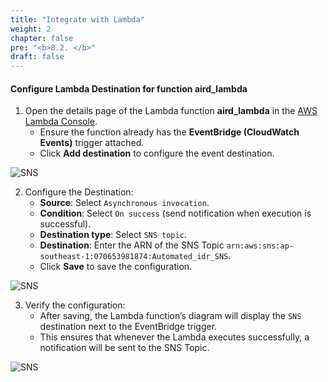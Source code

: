 ```yaml
---
title: "Integrate with Lambda"
weight: 2
chapter: false
pre: "<b>8.2. </b>"
draft: false
---
```


#### Configure Lambda Destination for function **aird_lambda**

1. Open the details page of the Lambda function **aird_lambda** in the [AWS Lambda Console](https://console.aws.amazon.com/lambda/).  
   + Ensure the function already has the **EventBridge (CloudWatch Events)** trigger attached.  
   + Click **Add destination** to configure the event destination.  

![SNS](/images/8.SNS/9.png)

2. Configure the Destination:  
   + **Source**: Select `Asynchronous invocation`.  
   + **Condition**: Select `On success` (send notification when execution is successful).  
   + **Destination type**: Select `SNS topic`.  
   + **Destination**: Enter the ARN of the SNS Topic `arn:aws:sns:ap-southeast-1:070653981874:Automated_idr_SNS`.  
   + Click **Save** to save the configuration.  

![SNS](/images/8.SNS/10.png)

3. Verify the configuration:  
   + After saving, the Lambda function’s diagram will display the `SNS` destination next to the EventBridge trigger.  
   + This ensures that whenever the Lambda executes successfully, a notification will be sent to the SNS Topic.  

![SNS](/images/8.SNS/11.png)
